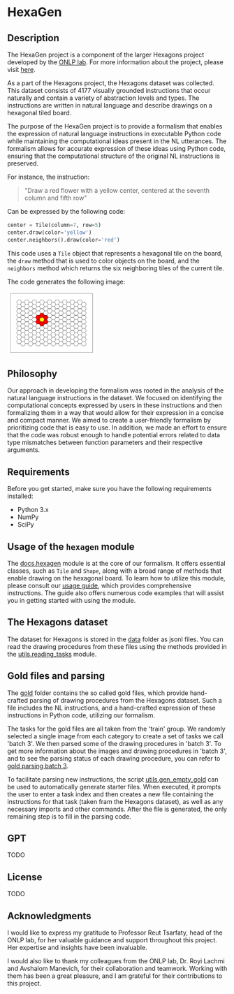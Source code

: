 # HexaGen

## Description
The HexaGen project is a component of the larger Hexagons project developed by the [ONLP lab](https://nlp.biu.ac.il/~rtsarfaty/onlp).
For more information about the project, please visit [here](https://onlplab.github.io/Hexagons/).

As a part of the Hexagons project, the Hexagons dataset was collected. 
This dataset consists of 4177 visually grounded instructions that occur naturally and contain a variety of abstraction levels and types. 
The instructions are written in natural language and describe drawings on a hexagonal tiled board.

The purpose of the HexaGen project is to provide a formalism that enables the expression of natural language instructions in executable Python code while maintaining the computational ideas present in the NL utterances. The formalism allows for accurate expression of these ideas using Python code, ensuring that the computational structure of the original NL instructions is preserved.

For instance, the instruction:
>"Draw a red flower with a yellow center, centered at the seventh column and fifth row"

Can be expressed by the following code: 
```python
center = Tile(column=7, row=5)
center.draw(color='yellow')
center.neighbors().draw(color='red')
```
This code uses a `Tile` object that represents a hexagonal tile on the board, the `draw` method that is used to color objects on the board, and the `neighbors` method which returns the six neighboring tiles of the current tile.

The code generates the following image:

<img src="docs/board_examples/red_flower_yellow_center.png" alt="red flower with yellow center" width="40%" height="40%">

## Philosophy
Our approach in developing the formalism was rooted in the analysis of the natural language instructions in the dataset. 
We focused on identifying the computational concepts expressed by users in these instructions and then formalizing them in a way that would allow for their expression in a concise and compact manner. 
We aimed to create a user-friendly formalism by prioritizing code that is easy to use.
In addition, we made an effort to ensure that the code was robust enough to handle potential errors related to data type mismatches between function parameters and their respective arguments.

## Requirements

Before you get started, make sure you have the following requirements installed:
  
- Python 3.x
- NumPy
- SciPy

## Usage of the `hexagen` module
The [docs.hexagen](docs.hexagen.py) module is at the core of our formalism. 
It offers essential classes, such as `Tile` and `Shape`, along with a broad range of methods that enable drawing on the hexagonal board. 
To learn how to utilize this module, please consult our [usage guide](docs/USAGE.md), which provides comprehensive instructions. 
The guide also offers numerous code examples that will assist you in getting started with using the module.

## The Hexagons dataset
The dataset for Hexagons is stored in the [data](data/) folder as jsonl files. 
You can read the drawing procedures from these files using the methods provided in the [utils.reading_tasks](utils/reading_tasks.py) module.

## Gold files and parsing
The [gold](gold/) folder contains the so called gold files, which provide hand-crafted parsing of drawing procedures from the Hexagons dataset. 
Such a file includes the NL instructions, and a hand-crafted expression of these instructions in Python code, utilizing our formalism.

The tasks for the gold files are all taken from the 'train' group.
We randomly selected a single image from each category to create a set of tasks we call 'batch 3'.
We then parsed some of the drawing procedures in 'batch 3'.
To get more information about the images and drawing procedures in 'batch 3', 
and to see the parsing status of each drawing procedure, you can refer to 
 [gold parsing batch 3](https://docs.google.com/spreadsheets/d/1l89uCMCstFsVayHpcf_xUxGgsJrxM_TwE9AsUOrGgaw/edit?usp=sharing).

To facilitate parsing new instructions, the script [utils.gen_empty_gold](utils/gen_empty_gold.py) can be used to automatically generate starter files. 
When executed, it prompts the user to enter a task index and then creates a new file containing the instructions for that task (taken fram the Hexagons dataset), 
as well as any necessary imports and other commands. After the file is generated, the only remaining step is to fill in the parsing code.

## GPT
TODO

## License
TODO

## Acknowledgments
I would like to express my gratitude to Professor Reut Tsarfaty, head of the ONLP lab, for her valuable guidance and support throughout this project. Her expertise and insights have been invaluable.

I would also like to thank my colleagues from the ONLP lab, Dr. Royi Lachmi and Avshalom Manevich, for their collaboration and teamwork. Working with them has been a great pleasure, and I am grateful for their contributions to this project.
